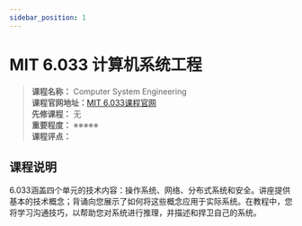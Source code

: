 ```yaml
---
sidebar_position: 1
---
```


# MIT 6.033 计算机系统工程







>**课程名称：** Computer System Engineering      
**课程官网地址：**[MIT 6.033课程官网](http://web.mit.edu/6.033/www/)  
**先修课程：** 无  
**重要程度：** ※※※※※  
**课程评点：** 

## 课程说明
6.033涵盖四个单元的技术内容：操作系统、网络、分布式系统和安全。讲座提供基本的技术概念；背诵向您展示了如何将这些概念应用于实际系统。在教程中，您将学习沟通技巧，以帮助您对系统进行推理，并描述和捍卫自己的系统。


